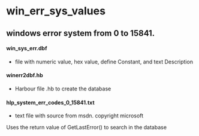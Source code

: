 # win_err_sys_values

## windows error system from 0 to 15841. 

#### win_sys_err.dbf 
   - file with numeric value, hex value, define Constant, and text Description

#### winerr2dbf.hb 
   - Harbour file .hb to create the database

#### hlp_system_err_codes_0_15841.txt 
   - text file with source from msdn. copyright microsoft

Uses the return value of GetLastError() to search in the database
